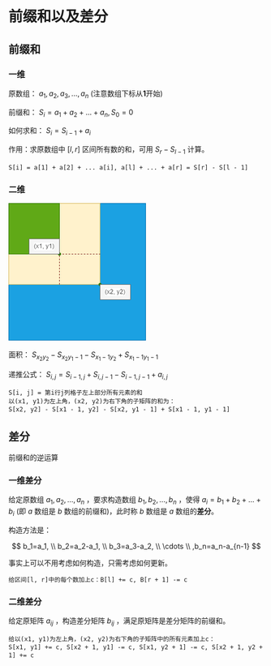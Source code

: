 # 前缀和以及差分

## 前缀和

### 一维

原数组： $a_1,a_2,a_3,...,a_n$ (注意数组下标从**1**开始)

前缀和： $S_i=a_1+a_2+...+a_n, S_0=0$

如何求和： $S_i=S_{i-1}+a_i$

作用：求原数组中 $[l,r]$ 区间所有数的和，可用 $S_r-S_{l-1}$ 计算。

`S[i] = a[1] + a[2] + ... a[i], a[l] + ... + a[r] = S[r] - S[l - 1]`

### 二维

![二维](../../images/Partial_Sum.drawio.png)

面积： $S_{x_2y_2}-S_{x_2y_1-1}-S_{x_1-1y_2}+S_{x_1-1y_1-1}$

递推公式： $S_{i,j}=S_{i-1,j}+S_{i,j-1}-S_{i-1,j-1}+a_{i,j}$

```
S[i, j] = 第i行j列格子左上部分所有元素的和
以(x1, y1)为左上角，(x2, y2)为右下角的子矩阵的和为：
S[x2, y2] - S[x1 - 1, y2] - S[x2, y1 - 1] + S[x1 - 1, y1 - 1]
```

## 差分

前缀和的逆运算

### 一维差分

给定原数组 $a_1,a_2,...,a_n$ ，要求构造数组 $b_1,b_2,...,b_n$ ，使得 $a_i=b_1+b_2+...+b_i$ (即 $a$ 数组是 $b$ 数组的前缀和)，此时称 $b$ 数组是 $a$ 数组的**差分**。

构造方法是：

$$
b_1=a_1,
\\
b_2=a_2-a_1,
\\
b_3=a_3-a_2,
\\
\cdots 
\\
,b_n=a_n-a_{n-1}
$$

事实上可以不用考虑如何构造，只需考虑如何更新。

```
给区间[l, r]中的每个数加上c：B[l] += c, B[r + 1] -= c
```

### 二维差分

给定原矩阵 $a_{ij}$ ，构造差分矩阵 $b_{ij}$ ，满足原矩阵是差分矩阵的前缀和。

```
给以(x1, y1)为左上角，(x2, y2)为右下角的子矩阵中的所有元素加上c：
S[x1, y1] += c, S[x2 + 1, y1] -= c, S[x1, y2 + 1] -= c, S[x2 + 1, y2 + 1] += c
```